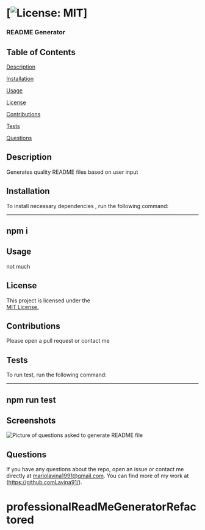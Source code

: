 # [![License: MIT](https://img.shields.io/badge/License-MIT-yellow.svg)]


### README Generator


## Table of Contents

[Description](#description)

[Installation](#installation)

[Usage](#usage)

[License](#license)

[Contributions](#contributions)

[Tests](#tests)

[Questions](#questions)


## Description 

Generates quality README files based on user input 


## Installation

To install necessary dependencies , run the following command:

------
npm i
------


## Usage

not much


## License 

This project is licensed under the  
[MIT License.](https://opensource.org/licenses/MIT)


## Contributions

Please open a pull request or contact me


## Tests

To run test, run the following command:

-------
npm run test
-------

## Screenshots

![Picture of questions asked to generate README file](images./screenshot.png)

## Questions

If you have any questions about the repo, open an issue or contact me directly at mariolavina1991@gmail.com. 
You can find more of my work at (https://github.comLavina91/).

# professionalReadMeGeneratorRefactored